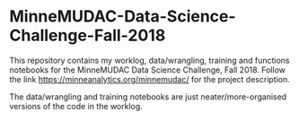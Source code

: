 # MinneMUDAC-Data-Science-Challenge-Fall-2018

This repository contains my worklog, data/wrangling, training and functions notebooks for the MinneMUDAC Data Science Challenge, Fall 2018. Follow the link https://minneanalytics.org/minnemudac/ for the project description.

The data/wrangling and training notebooks are just neater/more-organised versions of the code in the worklog.

